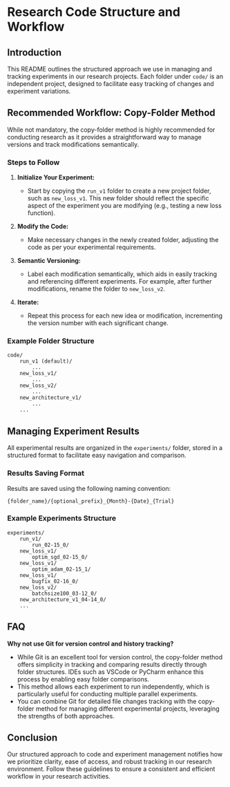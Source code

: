 
# Research Code Structure and Workflow

## Introduction

This README outlines the structured approach we use in managing and tracking experiments in our research projects. Each folder under `code/` is an independent project, designed to facilitate easy tracking of changes and experiment variations.

## Recommended Workflow: Copy-Folder Method

While not mandatory, the copy-folder method is highly recommended for conducting research as it provides a straightforward way to manage versions and track modifications semantically.

### Steps to Follow

1. **Initialize Your Experiment:**
   - Start by copying the `run_v1` folder to create a new project folder, such as `new_loss_v1`. This new folder should reflect the specific aspect of the experiment you are modifying (e.g., testing a new loss function).

2. **Modify the Code:**
   - Make necessary changes in the newly created folder, adjusting the code as per your experimental requirements.

3. **Semantic Versioning:**
   - Label each modification semantically, which aids in easily tracking and referencing different experiments. For example, after further modifications, rename the folder to `new_loss_v2`.

4. **Iterate:**
   - Repeat this process for each new idea or modification, incrementing the version number with each significant change.

### Example Folder Structure

```
code/
    run_v1 (default)/
        ...
    new_loss_v1/
        ...
    new_loss_v2/
        ...
    new_architecture_v1/
        ...
    ...
```

## Managing Experiment Results

All experimental results are organized in the `experiments/` folder, stored in a structured format to facilitate easy navigation and comparison.

### Results Saving Format

Results are saved using the following naming convention:
```
{folder_name}/{optional_prefix}_{Month}-{Date}_{Trial}
```

### Example Experiments Structure

```
experiments/
    run_v1/
        run_02-15_0/
    new_loss_v1/
        optim_sgd_02-15_0/
    new_loss_v1/
        optim_adam_02-15_1/
    new_loss_v1/
        bugfix_02-16_0/
    new_loss_v2/
        batchsize100_03-12_0/
    new_architecture_v1_04-14_0/
    ...
```

## FAQ

**Why not use Git for version control and history tracking?**
- While Git is an excellent tool for version control, the copy-folder method offers simplicity in tracking and comparing results directly through folder structures. IDEs such as VSCode or PyCharm enhance this process by enabling easy folder comparisons.
- This method allows each experiment to run independently, which is particularly useful for conducting multiple parallel experiments.
- You can combine Git for detailed file changes tracking with the copy-folder method for managing different experimental projects, leveraging the strengths of both approaches.

## Conclusion

Our structured approach to code and experiment management notifies how we prioritize clarity, ease of access, and robust tracking in our research environment. Follow these guidelines to ensure a consistent and efficient workflow in your research activities.